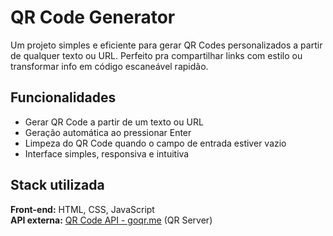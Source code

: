 # QR Code Generator
Um projeto simples e eficiente para gerar QR Codes personalizados a partir de qualquer texto ou URL. Perfeito pra compartilhar links com estilo ou transformar info em código escaneável rapidão.

## Funcionalidades

- Gerar QR Code a partir de um texto ou URL
- Geração automática ao pressionar Enter
- Limpeza do QR Code quando o campo de entrada estiver vazio
- Interface simples, responsiva e intuitiva

## Stack utilizada

**Front-end:** HTML, CSS, JavaScript  
**API externa:** [QR Code API - goqr.me](https://goqr.me/api/) (QR Server)
